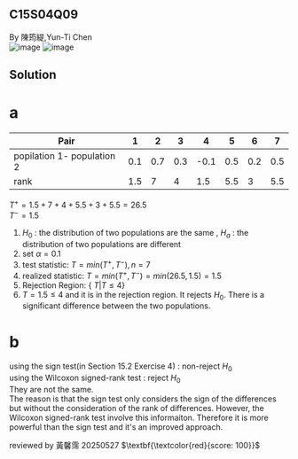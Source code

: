 ## C15S04Q09
By 陳筠緹,Yun-Ti Chen  
![image](https://github.com/user-attachments/assets/4098a449-8c08-4275-9319-dfa286bf37d3)
![image](https://github.com/user-attachments/assets/df1c41b7-2ec0-4e38-b283-369579a6d6d7)
## Solution 
# a
|Pair| 1 | 2 | 3 | 4 | 5 | 6 | 7 |
|----|---|---|---|---|---|---|---|
|popilation 1- population 2 |0.1|0.7|0.3|-0.1|0.5|0.2|0.5|
|rank|1.5| 7 | 4 |1.5| 5.5 | 3 | 5.5 | 

$T^+ = 1.5 + 7 + 4 + 5.5 + 3 + 5.5 = 26.5$  
$T^-=1.5$  
1. $H_0$ : the distribution of two populations are the same , $H_a$ : the distribution of two populations are different 
2. set $\alpha = 0.1$      
3. test statistic: $T = min(T^+, T^-) , n=7$    
4. realized statistic: $T = min(T^+, T^-) = min(26.5,1.5) = 1.5$    
5. Rejection Region: { $T | T \leq 4$}
6. $T=1.5\leq 4$ and it is in the rejection region. It rejects $H_0.$ There is a significant difference between the two populations.

# b
using the sign test(in Section 15.2 Exercise 4) : non-reject $H_0$  
using the Wilcoxon signed-rank test : reject $H_0$   
They are not the same.  
The reason is that the sign test only considers the sign of the differences but without the consideration of the rank of differences. However, the Wilcoxon signed-rank test involve this informaiton. Therefore it is more powerful than the sign test and it's an improved approach.

 
reviewed by 黃馨霈 20250527 $\textbf{\textcolor{red}{score: 100}}$